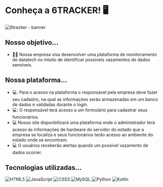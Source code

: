 # Conheça a 6TRACKER! :desktop_computer:

![6tracker - banner](https://github.com/Monitoramento-LanHouse-Gamer/6tracker/assets/126482806/1615a5ac-47a7-436c-be4d-7a62e56857ce)


## Nosso objetivo...
- :technologist: Nossa empresa visa desenvolver uma plataforma de monitoramento de datatech no intuito de identificar possíveis vazamentos de dados sensíveis.

## Nossa plataforma...

- 💻: Para o acesso na plataforma o responsável pela empresa deve fazer seu cadastro, na qual as informações serão armazenadas em um banco de dados e validadas durante o login.
- 💻: O responsável terá acesso a um formulário para cadastrar seus funcionários.
- :computer: Nosso site disponbilizará uma plataforma onde o administrador terá acesso às informações de hardware do servidor do estado que a empresa se localiza e seus funcionários terão acesso ao ambiente do estado onde se encontram.
- :computer: O usuários receberão alertas quando um possível vazamento de dados ocorrer.

## Tecnologias utilizadas...
![HTML5](https://img.shields.io/badge/html5-%23E34F26.svg?style=for-the-badge&logo=html5&logoColor=white)
![JavaScript](https://img.shields.io/badge/javascript-%23323330.svg?style=for-the-badge&logo=javascript&logoColor=%23F7DF1E)
![CSS3](https://img.shields.io/badge/css3-%231572B6.svg?style=for-the-badge&logo=css3&logoColor=white)
![MySQL](https://img.shields.io/badge/mysql-%2300f.svg?style=for-the-badge&logo=mysql&logoColor=white)
![Python](https://img.shields.io/badge/python-%233776AB.svg?style=for-the-badge&logo=python&logoColor=white)
![Kotlin](https://img.shields.io/badge/Kotlin-%230095D5.svg?style=for-the-badge&logo=kotlin&logoColor=white)
